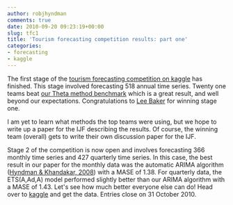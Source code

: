 ```yaml
---
author: robjhyndman
comments: true
date: 2010-09-20 09:23:19+00:00
slug: tfc1
title: 'Tourism forecasting competition results: part one'
categories:
- forecasting
- kaggle
---
```


The first stage of the [tourism forecasting competition on kaggle](https://www.kaggle.com/c/tourism1) has finished. This stage involved forecasting 518 annual time series. Twenty one teams beat [our Theta method benchmark](https://robjhyndman.com/hyndsight/tourism-forecasting-competition/) which is a great result, and well beyond our expectations. Congratulations to [Lee Baker](http://www.leecbaker.com/) for winning stage one.

I am yet to learn what methods the top teams were using, but we hope to write up a paper for the IJF describing the results. Of course, the winning team (overall) gets to write their own discussion paper for the IJF.

Stage 2 of the competition is now open and involves forecasting 366 monthly time series and 427 quarterly time series. In this case, the best result in our paper for the monthly data was the automatic ARIMA algorithm ([Hyndman & Khandakar, 2008](/publications/automatic-forecasting/)) with a MASE of 1.38. For quarterly data, the ETS(A,Ad,A) model performed slightly better than our ARIMA algorithm with a MASE of 1.43. Let's see how much better everyone else can do! Head over to [kaggle](https://www.kaggle.com/c/tourism2) and get the data. Entries close on 31 October 2010.
